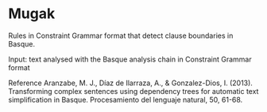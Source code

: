 # Mugak

Rules in Constraint Grammar format that detect clause boundaries in Basque.

Input: text analysed with the Basque analysis chain in Constraint Grammar format

Reference
Aranzabe, M. J., Díaz de Ilarraza, A., & Gonzalez-Dios, I. (2013). Transforming complex sentences using dependency trees for automatic text simplification in Basque. Procesamiento del lenguaje natural, 50, 61-68.
